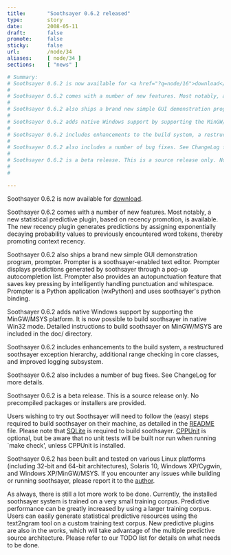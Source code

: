 ```yaml
---
title:       "Soothsayer 0.6.2 released"
type:        story
date:        2008-05-11
draft:       false
promote:     false
sticky:      false
url:         /node/34
aliases:     [ node/34 ]
sections:    [ "news" ]

# Summary:
# Soothsayer 0.6.2 is now available for <a href="?q=node/16">download</a>.
# 
# Soothsayer 0.6.2 comes with a number of new features. Most notably, a new statistical predictive plugin, based on recency promotion, is available. The new recency plugin generates predictions by assigning exponentially decaying probability values to previously encountered word tokens, thereby promoting context recency.
# 
# Soothsayer 0.6.2 also ships a brand new simple GUI demonstration program, prompter. Prompter is a soothsayer-enabled text editor. Prompter displays predictions generated by soothsayer through a pop-up autocompletion list. Prompter also provides an autopunctuation feature that saves key pressing by intelligently handling punctuation and whitespace. Prompter is a Python application (wxPython) and uses soothsayer's python binding.
# 
# Soothsayer 0.6.2 adds native Windows support by supporting the MinGW/MSYS platform. It is now possible to build soothsayer in native Win32 mode. Detailed instructions to build soothsayer on MinGW/MSYS are included in the doc/ directory. 
# 
# Soothsayer 0.6.2 includes enhancements to the build system, a restructured soothsayer exception hierarchy, additional range checking in core classes, and improved logging subsystem.
# 
# Soothsayer 0.6.2 also includes a number of bug fixes. See ChangeLog for more details.
# 
# Soothsayer 0.6.2 is a beta release. This is a source release only. No precompiled packages or installers are provided.
# 
# 

---
```

Soothsayer 0.6.2 is now available for <a href="?q=node/16">download</a>.

Soothsayer 0.6.2 comes with a number of new features. Most notably, a new statistical predictive plugin, based on recency promotion, is available. The new recency plugin generates predictions by assigning exponentially decaying probability values to previously encountered word tokens, thereby promoting context recency.

Soothsayer 0.6.2 also ships a brand new simple GUI demonstration program, prompter. Prompter is a soothsayer-enabled text editor. Prompter displays predictions generated by soothsayer through a pop-up autocompletion list. Prompter also provides an autopunctuation feature that saves key pressing by intelligently handling punctuation and whitespace. Prompter is a Python application (wxPython) and uses soothsayer's python binding.

Soothsayer 0.6.2 adds native Windows support by supporting the MinGW/MSYS platform. It is now possible to build soothsayer in native Win32 mode. Detailed instructions to build soothsayer on MinGW/MSYS are included in the doc/ directory. 

Soothsayer 0.6.2 includes enhancements to the build system, a restructured soothsayer exception hierarchy, additional range checking in core classes, and improved logging subsystem.

Soothsayer 0.6.2 also includes a number of bug fixes. See ChangeLog for more details.

Soothsayer 0.6.2 is a beta release. This is a source release only. No precompiled packages or installers are provided.


<!--more-->
<!--break-->

Users wishing to try out Soothsayer will need to follow the (easy) steps required to build soothsayer on their machine, as detailed in the <a href="soothsayer/trunk/README">README</a> file. Please note that <a href="?q=node/17">SQLite</a> is required to build soothsayer. <a href="?q=node/17">CPPUnit</a> is optional, but be aware that no unit tests will be built nor run when running `make check', unless CPPUnit is installed.

Soothsayer 0.6.2 has been built and tested on various Linux platforms (including 32-bit and 64-bit architectures), Solaris 10, Windows XP/Cygwin, and Windows XP/MinGW/MSYS. If you encounter any issues while building or running soothsayer, please report it to the <a href="?q=node/19">author</a>.

As always, there is still a lot more work to be done. Currently, the installed soothsayer system is trained on a very small training corpus. Predictive performance can be greatly increased by using a larger training corpus. Users can easily generate statistical predictive resources using the text2ngram tool on a custom training text corpus.
New predictive plugins are also in the works, which will take advantage of the multiple predictive source architecture.
Please refer to our TODO list for details on what needs to be done.

